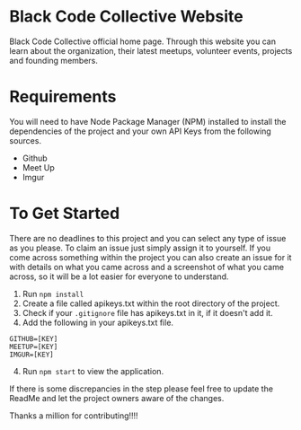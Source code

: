 # Black Code Collective Website

Black Code Collective official home page. Through this website you can learn about the organization, their latest meetups, volunteer events, projects and founding members.

# Requirements
You will need to have Node Package Manager (NPM) installed to install the dependencies of the project and your own API Keys from the following sources.
* Github
* Meet Up
* Imgur


# To Get Started
There are no deadlines to this project and you can select any type of issue as you please.  To claim an issue just simply assign it to yourself.  If you come across something within the project you can also create an issue for it with details on what you came across and a screenshot of what you came across, so it will be a lot easier for everyone to understand.

1. Run `npm install`
2. Create a file called apikeys.txt within the root directory of the project.
3. Check if your `.gitignore` file has apikeys.txt in it, if it doesn't add it.
4. Add the following in your apikeys.txt file.
```
GITHUB=[KEY]
MEETUP=[KEY]
IMGUR=[KEY]
```
4. Run `npm start` to view the application.

If there is some discrepancies in the step please feel free to update the ReadMe and let the project owners aware of the changes.

Thanks a million for contributing!!!! 
